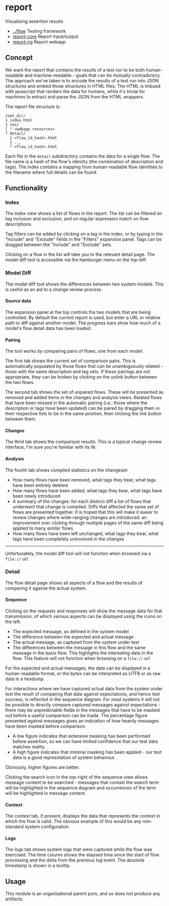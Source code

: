 
<!-- title start -->

# report

Visualising assertion results



 * [../flow](https://github.com/Mastercard/flow) Testing framework
 * [report-core](report-core) Report input/output
 * [report-ng](report-ng) Report webapp

<!-- title end -->

## Concept

We want the report that contains the results of a test run to be both human-readable and machine-readable - goals that can be mutually contradictory.
The approach we've taken is to encode the results of a test run into JSON structures and embed those structures in HTML files.
The HTML is imbued with javascript that renders the data for humans, while it's trivial for machines to extract and parse the JSON from the HTML wrappers.

The report file structure is:

```
root_dir/
├ index.html
├ res/
│ └ <webapp resources>
└ detail/
  ├ <flow_id_hash>.html
  ├ ...
  └ <flow_id_hash>.html
```

Each file in the `detail` subdirectory contains the data for a single flow.
The file name is a hash of the flow's identity (the combination of description and tags).
The index contains a mapping from human-readable flow identities to the filename where full details can be found.

## Functionality

### Index

The index view shows a list of flows in the report.
The list can be filtered on tag inclusion and exclusion, and on regular expression match on flow descriptions.

Tag filters can be added by clicking on a tag in the index, or by typing in the "Include" and "Exclude" fields in the "Filters" expansion panel.
Tags can be dragged between the "Include" and "Exclude" sets.

Clicking on a flow in the list will take you to the relevant detail page.
The model diff tool is accessible via the hamburger menu on the top-left

### Model Diff

The model diff tool shows the differences between two system models. This is useful as an aid to a change review process.

#### Source data

The expansion panel at the top controls the two models that are being controlled. By default the current report is used, but enter a URL or relative path to diff against another model.
The progress bars show how much of a model's flow detail data has been loaded.

#### Pairing

The tool works by comparing pairs of flows, one from each model.

The first tab shows the current set of comparison pairs.
This is automatically populated by those flows that can be unambiguously related - those with the same description and tag sets.
If these pairings are not appropriate, they can be broken by clicking on the unlink button between the two flows.

The second tab shows the set of unpaired flows.
These will be presented as removed and added items in the changes and analysis views.
Related flows that have been missed in the automatic pairing (i.e.: those where the description or tags have been updated) can be paired by dragging them in their respective lists to be in the same position, then clicking the link button between them.

#### Changes

The third tab shows the comparison results.
This is a typical change review interface, I'm sure you're familiar with its ilk.

#### Analysis

The fourth tab shows compiled statistics on the changeset:
 * How many flows have been removed, what tags they bear, what tags have been entirely deleted
 * How many flows have been added, what tags they bear, what tags have been newly introduced
 * A summary of the changes: for each distinct diff a list of flows that underwent that change is compiled. Diffs that affected the same set of flows are presented together.
  It is hoped that this will make it easier to review changes where wide-ranging changes are introduced: an improvement over clicking through multiple pages of the same diff being applied to many similar flows.
 * How many flows have been left unchanged, what tags they bear, what tags have been completely uninvolved in the changes

---

Unfortunately, the model diff tool will not function when browsed via a `file://` url.

### Detail

The flow detail page shows all aspects of a flow and the results of comparing it against the actual system.

#### Sequence

Clicking on the requests and responses will show the message data for that transmission, of which various aspects can be displayed using the icons on the left:
 * The expected message, as defined in the system model
 * The difference between the expected and actual message
 * The actual message, as captured from the system under test
 * The differences between the message in this flow and the same message in the basis flow. This highlights the interesting data in the flow. This feature will not function when browsing on a `file://` url.

For the expected and actual messages, the data can be displayed in a human-readable format, or the bytes can be interpreted as UTF8 or as raw data in a hexdump.

For interactions where we have captured actual data from the system under test the result of comparing that data against expectations, and hence test success, is reflected in the sequence diagram.
For most systems it will not be possible to directly compare captured messages against expectations - there may be unpredictable fields in the messages that have to be masked out before a useful comparison can be made.
The percentage figure presented against messages gives an indication of how heavily messages have been masked before comparison.
 * A low figure indicates that extensive masking has been performed before assertion, so we can have limited confidence that our test data matches reality.
 * A high figure indicates that minimal masking has been applied - our test data is a good represntation of system behaviour.

Obviously, higher figures are better.

Clicking the search icon in the top-right of the sequence view allows message content to be searched - messages that contain the search term will be highlighted in the sequence diagram and occurrences of the term will be highlighted in message content.

#### Context

The context tab, if present, displays the data that represents the context in which the flow is valid.
The obvious example of this would be any non-standard system configuration.

#### Logs

The logs tab shows system logs that were captured while the flow was exercised.
The time column shows the elapsed time since the start of flow processing and the delta from the previous log event. The absolute timestamp is shown in a tooltip.

## Usage

This module is an organisational parent pom, and so does not produce any artifacts.
